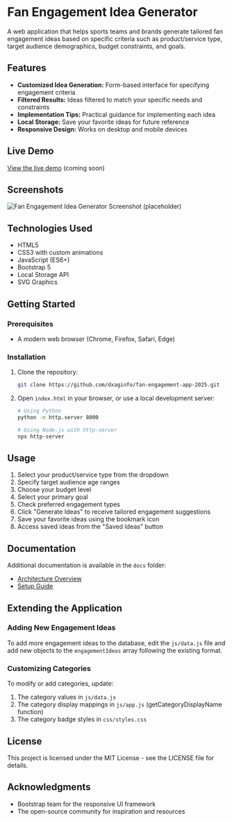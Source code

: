 # Fan Engagement Idea Generator

A web application that helps sports teams and brands generate tailored fan engagement ideas based on specific criteria such as product/service type, target audience demographics, budget constraints, and goals.

## Features

- **Customized Idea Generation:** Form-based interface for specifying engagement criteria
- **Filtered Results:** Ideas filtered to match your specific needs and constraints
- **Implementation Tips:** Practical guidance for implementing each idea
- **Local Storage:** Save your favorite ideas for future reference
- **Responsive Design:** Works on desktop and mobile devices

## Live Demo

[View the live demo](https://dxaginfo.github.io/fan-engagement-app-2025/) (coming soon)

## Screenshots

![Fan Engagement Idea Generator Screenshot](docs/screenshot.png) (placeholder)

## Technologies Used

- HTML5
- CSS3 with custom animations
- JavaScript (ES6+)
- Bootstrap 5
- Local Storage API
- SVG Graphics

## Getting Started

### Prerequisites

- A modern web browser (Chrome, Firefox, Safari, Edge)

### Installation

1. Clone the repository:
   ```bash
   git clone https://github.com/dxaginfo/fan-engagement-app-2025.git
   ```

2. Open `index.html` in your browser, or use a local development server:
   ```bash
   # Using Python
   python -m http.server 8000
   
   # Using Node.js with http-server
   npx http-server
   ```

## Usage

1. Select your product/service type from the dropdown
2. Specify target audience age ranges
3. Choose your budget level
4. Select your primary goal
5. Check preferred engagement types
6. Click "Generate Ideas" to receive tailored engagement suggestions
7. Save your favorite ideas using the bookmark icon
8. Access saved ideas from the "Saved Ideas" button

## Documentation

Additional documentation is available in the `docs` folder:

- [Architecture Overview](docs/architecture.md)
- [Setup Guide](docs/setup.md)

## Extending the Application

### Adding New Engagement Ideas

To add more engagement ideas to the database, edit the `js/data.js` file and add new objects to the `engagementIdeas` array following the existing format.

### Customizing Categories

To modify or add categories, update:
1. The category values in `js/data.js`
2. The category display mappings in `js/app.js` (getCategoryDisplayName function)
3. The category badge styles in `css/styles.css`

## License

This project is licensed under the MIT License - see the LICENSE file for details.

## Acknowledgments

- Bootstrap team for the responsive UI framework
- The open-source community for inspiration and resources
